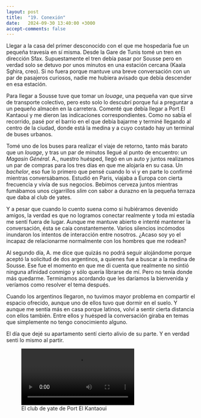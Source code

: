 ```yaml
---
layout: post
title:  "19. Conexión"
date:   2024-09-30 13:40:00 +3000
accept-comments: false
---
```

Llegar a la casa del primer desconocido con el que me hospedaría fue un pequeña travesía en sí misma. Desde la Gare de Tunis tomé un tren en dirección Sfax. Supuestamente el tren debía pasar por Sousse pero en verdad solo se detuvo por unos minutos en una estación cercana (Kaala Sghira, creo). Si no fuera porque mantuve una breve conversación con un par de pasajeros curiosos, nadie me hubiera avisado que debía descender en esa estación. 

Para llegar a Sousse tuve que tomar un *louage*, una pequeña van que sirve de transporte colectivo, pero esto solo lo descubrí porque fui a preguntar a un pequeño almacén en la carretera. Comenté que debía llegar a Port El Kantaoui y me dieron las indicaciones correspondientes. Como no sabía el recorrido, pasé por el barrio en el que debía bajarme y terminé llegando al centro de la ciudad, donde está la medina y a cuyo costado hay un terminal de buses urbanos.

Tomé uno de los buses para realizar el viaje de retorno, tanto más barato que un *louage*, y tras un par de minutos llegué al punto de encuentro: un *Magasin Général*. A., nuestro huésped, llegó en un auto y juntos realizamos un par de compras para los tres días en que me alojaría en su casa. Un *bachelor*, eso fue lo primero que pensé cuando lo vi y en parte lo confirmé mientras conversábamos. Estudió en Paris, viajaba a Europa con cierta frecuencia y vivía de sus negocios. Bebimos cerveza juntos mientras fumábamos unos cigarrillos *slim* con sabor a durazno en la pequeña terraza que daba al club de yates.

Y a pesar que cuando lo cuento suena como si hubiéramos devenido amigos, la verdad es que no logramos conectar realmente y toda mi estadía me sentí fuera de lugar. Aunque me mantuve abierto e intenté mantener la conversación, ésta se caía constantemente. Varios silencios incómodos inundaron los intentos de interacción entre nosotros. ¿Acaso soy yo el incapaz de relacionarme normalmente con los hombres que me rodean?

Al segundo día, A. me dice que quizás no podrá seguir alojándome porque aceptó la solicitud de dos argentinos, a quienes fue a buscar a la medina de Sousse. Ese fue el momento en que me di cuenta que realmente no sintió ninguna afinidad conmigo y sólo quería librarse de mí. Pero no tenía donde más quedarme. Terminamos acordando que les daríamos la bienvenida y veríamos como resolver el tema después.

Cuando los argentinos llegaron, no tuvimos mayor problema en compartir el espacio ofrecido, aunque uno de ellos tuvo que dormir en el suelo. Y aunque me sentía más en casa porque latinos, volví a sentir cierta distancia con ellos también. Entre ellos y huésped la conversación giraba en temas que simplemente no tengo conocimiento alguno.

El día que dejé su apartamento sentí cierto alivio de su parte. Y en verdad senti lo mismo al partir.

<figure class="vid">
<video controls disablepictureinpicture loop>
	<source src="{{ site.baseurl }}/assets/videos/tunez3.mp4" type="video/mp4"/>
	Tu navegador no soporta
</video>
<figcaption>
El club de yate de Port El Kantaoui
</figcaption>
</figure>
